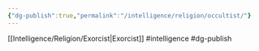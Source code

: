 ```yaml
---
{"dg-publish":true,"permalink":"/intelligence/religion/occultist/"}
---
```


[[Intelligence/Religion/Exorcist\|Exorcist]]
#intelligence #dg-publish